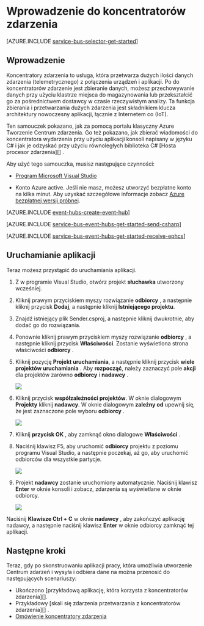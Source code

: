 <properties
    pageTitle="Wprowadzenie do koncentratorów zdarzenia w języku C# | Microsoft Azure"
    description="Skorzystać z tego samouczka, aby rozpocząć pracę przy użyciu Azure zdarzenia koncentratory z C# i używanie EventProcessorHost."
    services="event-hubs"
    documentationCenter=""
    authors="jtaubensee"
    manager="timlt"
    editor=""/>

<tags
    ms.service="event-hubs"
    ms.workload="na"
    ms.tgt_pltfrm="na"
    ms.devlang="na"
    ms.topic="hero-article"
    ms.date="09/02/2016"
    ms.author="jotaub;sethm"/>

# <a name="get-started-with-event-hubs"></a>Wprowadzenie do koncentratorów zdarzenia

[AZURE.INCLUDE [service-bus-selector-get-started](../../includes/service-bus-selector-get-started.md)]

## <a name="introduction"></a>Wprowadzenie

Koncentratory zdarzenia to usługa, która przetwarza dużych ilości danych zdarzenia (telemetrycznego) z połączenia urządzeń i aplikacji. Po do koncentratorów zdarzenie jest zbieranie danych, możesz przechowywanie danych przy użyciu klastrze miejsca do magazynowania lub przekształcić go za pośrednictwem dostawcy w czasie rzeczywistym analizy. Ta funkcja zbierania i przetwarzania dużych zdarzenia jest składnikiem klucza architektury nowoczesny aplikacji, łącznie z Internetem co (IoT).

Ten samouczek pokazano, jak za pomocą portalu klasyczny Azure Tworzenie Centrum zdarzenia. Go też pokazano, jak zbierać wiadomości do koncentratora wydarzenia przy użyciu aplikacji konsoli napisany w języku C# i jak je odzyskać przy użyciu równoległych biblioteka C# [Hosta procesor zdarzenia][] .

Aby użyć tego samouczka, musisz następujące czynności:

+ [Program Microsoft Visual Studio](http://visualstudio.com)

+ Konto Azure active. Jeśli nie masz, możesz utworzyć bezpłatne konto na kilka minut. Aby uzyskać szczegółowe informacje zobacz [Azure bezpłatnej wersji próbnej](https://azure.microsoft.com/free/).

[AZURE.INCLUDE [event-hubs-create-event-hub](../../includes/event-hubs-create-event-hub.md)]

[AZURE.INCLUDE [service-bus-event-hubs-get-started-send-csharp](../../includes/service-bus-event-hubs-get-started-send-csharp.md)]

[AZURE.INCLUDE [service-bus-event-hubs-get-started-receive-ephcs](../../includes/service-bus-event-hubs-get-started-receive-ephcs.md)]

## <a name="run-the-applications"></a>Uruchamianie aplikacji

Teraz możesz przystąpić do uruchamiania aplikacji.

1. Z w programie Visual Studio, otwórz projekt **słuchawka** utworzony wcześniej.

2. Kliknij prawym przyciskiem myszy rozwiązanie **odbiorcy** , a następnie kliknij przycisk **Dodaj**, a następnie kliknij **Istniejącego projektu**.
 
3. Znajdź istniejący plik Sender.csproj, a następnie kliknij dwukrotnie, aby dodać go do rozwiązania.
 
4. Ponownie kliknij prawym przyciskiem myszy rozwiązanie **odbiorcy** , a następnie kliknij przycisk **Właściwości**. Zostanie wyświetlona strona właściwości **odbiorcy** .

5. Kliknij pozycję **Projekt uruchamiania**, a następnie kliknij przycisk **wiele projektów uruchamiania** . Aby **rozpocząć**, należy zaznaczyć pole **akcji** dla projektów zarówno **odbiorcy** i **nadawcy** .

    ![][19]

6. Kliknij przycisk **współzależności projektów**. W oknie dialogowym **Projekty** kliknij **nadawcy**. W oknie dialogowym **zależny od** upewnij się, że jest zaznaczone pole wyboru **odbiorcy** .

    ![][20]

7. Kliknij **przycisk OK** , aby zamknąć okno dialogowe **Właściwości** .

1.  Naciśnij klawisz F5, aby uruchomić **odbiorcy** projektu z poziomu programu Visual Studio, a następnie poczekaj, aż go, aby uruchomić odbiorców dla wszystkie partycje.

    ![][21]

2.  Projekt **nadawcy** zostanie uruchomiony automatycznie. Naciśnij klawisz **Enter** w oknie konsoli i zobacz, zdarzenia są wyświetlane w oknie odbiorcy.

    ![][22]

Naciśnij **Klawisze Ctrl + C** w oknie **nadawcy** , aby zakończyć aplikację nadawcy, a następnie naciśnij klawisz **Enter** w oknie odbiorcy zamknąć tej aplikacji.

## <a name="next-steps"></a>Następne kroki

Teraz, gdy po skonstruowaniu aplikacji pracy, która umożliwia utworzenie Centrum zdarzeń i wysyła i odbiera dane na można przenosić do następujących scenariuszy:

- Ukończono [przykładową aplikację, która korzysta z koncentratorów zdarzenia][].
- Przykładowy [skali się zdarzenia przetwarzania z koncentratorów zdarzenia][] .
- [Omówienie koncentratory zdarzenia][]

<!-- Images. -->
[19]: ./media/event-hubs-csharp-ephcs-getstarted/create-eh-proj1.png
[20]: ./media/event-hubs-csharp-ephcs-getstarted/create-eh-proj2.png
[21]: ./media/event-hubs-csharp-ephcs-getstarted/run-csharp-ephcs1.png
[22]: ./media/event-hubs-csharp-ephcs-getstarted/run-csharp-ephcs2.png

<!-- Links -->
[Azure classic portal]: https://manage.windowsazure.com/
[Host procesor zdarzenia]: https://www.nuget.org/packages/Microsoft.Azure.ServiceBus.EventProcessorHost
[Omówienie koncentratory zdarzenia]: event-hubs-overview.md
[przykładową aplikację używa koncentratory zdarzenia]: https://code.msdn.microsoft.com/Service-Bus-Event-Hub-286fd097
[Możliwość skalowania zdarzenia przetwarzania z koncentratorów zdarzenia]: https://code.msdn.microsoft.com/Service-Bus-Event-Hub-45f43fc3
[queued messaging solution]: ../service-bus-messaging/service-bus-dotnet-multi-tier-app-using-service-bus-queues.md
 
